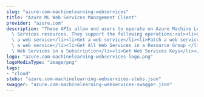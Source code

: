 ```yaml
---
slug: "azure-com-machinelearning-webservices"
title: "Azure ML Web Services Management Client"
provider: "azure.com"
description: "These APIs allow end users to operate on Azure Machine Learning Web\
  \ Services resources. They support the following operations:<ul><li>Create or update\
  \ a web service</li><li>Get a web service</li><li>Patch a web service</li><li>Delete\
  \ a web service</li><li>Get All Web Services in a Resource Group </li><li>Get All\
  \ Web Services in a Subscription</li><li>Get Web Services Keys</li></ul>"
logo: "azure.com-machinelearning-webservices-logo.png"
logoMediaType: "image/png"
tags:
- "cloud"
stubs: "azure.com-machinelearning-webservices-stubs.json"
swagger: "azure.com-machinelearning-webservices-swagger.json"
---
```

